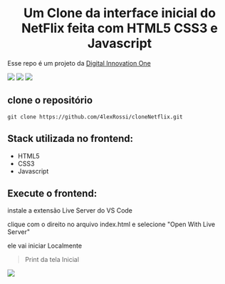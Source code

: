 <h1 align="center">Um Clone da interface inicial do NetFlix feita com HTML5 CSS3 e Javascript</h1>

Esse repo é um projeto da [Digital Innovation One](https://digitalinnovation.one/sign-up?ref=QFX2ZVP4RU)

![](https://img.shields.io/github/stars/4lexRossi/cloneNetflix.svg) ![](https://img.shields.io/github/forks/4lexRossi/cloneNetflix.svg) ![](https://img.shields.io/github/issues/4lexRossi/cloneNetflix.svg)


## clone o repositório 

`git clone https://github.com/4lexRossi/cloneNetflix.git`

## Stack utilizada no frontend:

 * HTML5
 * CSS3
 * Javascript

## Execute o frontend:

instale a extensão Live Server do VS Code

clique com o direito no arquivo index.html e selecione "Open With Live Server"

ele vai iniciar Localmente

>Print da tela Inicial

![](https://imgur.com/D5N1w4v.jpg)
